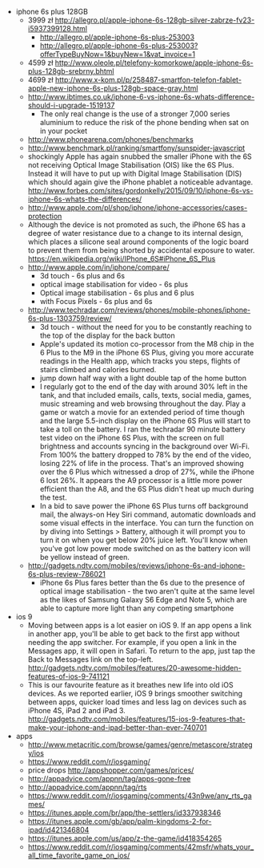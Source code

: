 - iphone 6s plus 128GB
  - 3999 zł http://allegro.pl/apple-iphone-6s-128gb-silver-zabrze-fv23-i5937399128.html
    - http://allegro.pl/apple-iphone-6s-plus-253003
    - http://allegro.pl/apple-iphone-6s-plus-253003?offerTypeBuyNow=1&buyNew=1&vat_invoice=1
  - 4599 zł http://www.oleole.pl/telefony-komorkowe/apple-iphone-6s-plus-128gb-srebrny.bhtml
  - 4699 zł http://www.x-kom.pl/p/258487-smartfon-telefon-fablet-apple-new-iphone-6s-plus-128gb-space-gray.html
  - http://www.ibtimes.co.uk/iphone-6-vs-iphone-6s-whats-difference-should-i-upgrade-1519137
    - The only real change is the use of a stronger 7,000 series aluminium to reduce the risk of the phone bending when sat on in your pocket
  - http://www.phonearena.com/phones/benchmarks
  - http://www.benchmark.pl/ranking/smartfony/sunspider-javascript
  - shockingly Apple has again snubbed the smaller iPhone with the 6S not receiving Optical Image Stabilisation (OIS) like the 6S Plus. Instead it will have to put up with Digital Image Stabilisation (DIS) which should again give the iPhone phablet a noticeable advantage. http://www.forbes.com/sites/gordonkelly/2015/09/10/iphone-6s-vs-iphone-6s-whats-the-differences/
  - http://www.apple.com/pl/shop/iphone/iphone-accessories/cases-protection
  - Although the device is not promoted as such, the iPhone 6S has a degree of water resistance due to a change to its internal design, which places a silicone seal around components of the logic board to prevent them from being shorted by accidental exposure to water. https://en.wikipedia.org/wiki/IPhone_6S#iPhone_6S_Plus
  - http://www.apple.com/in/iphone/compare/
    - 3d touch - 6s plus and 6s
    - optical image stabilisation for video - 6s plus
    - Optical image stabilisation - 6s plus and 6 plus
    - with Focus Pixels - 6s plus and 6s
  - http://www.techradar.com/reviews/phones/mobile-phones/iphone-6s-plus-1303759/review/
    - 3d touch - without the need for you to be constantly reaching to the top of the display for the back button
    - Apple's updated its motion co-processor from the M8 chip in the 6 Plus to the M9 in the iPhone 6S Plus, giving you more accurate readings in the Health app, which tracks you steps, flights of stairs climbed and calories burned.
    - jump down half way with a light double tap of the home button
    - I regularly got to the end of the day with around 30% left in the tank, and that included emails, calls, texts, social media, games, music streaming and web browsing throughout the day. Play a game or watch a movie for an extended period of time though and the large 5.5-inch display on the iPhone 6S Plus will start to take a toll on the battery. I ran the techradar 90 minute battery test video on the iPhone 6S Plus, with the screen on full brightness and accounts syncing in the background over Wi-Fi. From 100% the battery dropped to 78% by the end of the video, losing 22% of life in the process. That's an improved showing over the 6 Plus which witnessed a drop of 27%, while the iPhone 6 lost 26%. It appears the A9 processor is a little more power efficient than the A8, and the 6S Plus didn't heat up much during the test.
    - In a bid to save power the iPhone 6S Plus turns off background mail, the always-on Hey Siri command, automatic downloads and some visual effects in the interface. You can turn the function on by diving into Settings > Battery, although it will prompt you to turn it on when you get below 20% juice left. You'll know when you've got low power mode switched on as the battery icon will be yellow instead of green.
  - http://gadgets.ndtv.com/mobiles/reviews/iphone-6s-and-iphone-6s-plus-review-786021
    - iPhone 6s Plus fares better than the 6s due to the presence of optical image stabilisation - the two aren't quite at the same level as the likes of Samsung Galaxy S6 Edge and Note 5, which are able to capture more light than any competing smartphone
- ios 9
  - Moving between apps is a lot easier on iOS 9. If an app opens a link in another app, you'll be able to get back to the first app without needing the app switcher. For example, if you open a link in the Messages app, it will open in Safari. To return to the app, just tap the Back to Messages link on the top-left. http://gadgets.ndtv.com/mobiles/features/20-awesome-hidden-features-of-ios-9-741121
  - This is our favourite feature as it breathes new life into old iOS devices. As we reported earlier, iOS 9 brings smoother switching between apps, quicker load times and less lag on devices such as iPhone 4S, iPad 2 and iPad 3. http://gadgets.ndtv.com/mobiles/features/15-ios-9-features-that-make-your-iphone-and-ipad-better-than-ever-740701
- apps
  - http://www.metacritic.com/browse/games/genre/metascore/strategy/ios
  - https://www.reddit.com/r/iosgaming/
  - price drops http://appshopper.com/games/prices/
  - http://appadvice.com/appnn/tag/apps-gone-free
  - http://appadvice.com/appnn/tag/rts
  - https://www.reddit.com/r/iosgaming/comments/43n9we/any_rts_games/
  - https://itunes.apple.com/br/app/the-settlers/id337938346
  - https://itunes.apple.com/gb/app/palm-kingdoms-2-for-ipad/id421346804
  - https://itunes.apple.com/us/app/z-the-game/id418354265
  - https://www.reddit.com/r/iosgaming/comments/42msfr/whats_your_all_time_favorite_game_on_ios/
